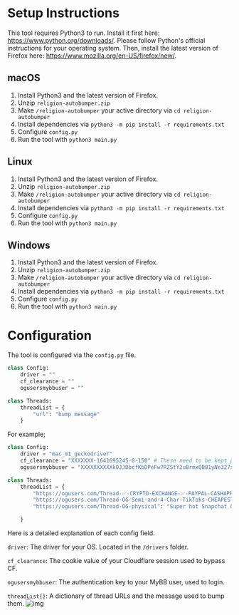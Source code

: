 # Setup Instructions
This tool requires Python3 to run. Install it first here: https://www.python.org/downloads/. Please follow Python's official instructions for your operating system. Then, install the latest version of Firefox here: https://www.mozilla.org/en-US/firefox/new/. 

## macOS
1. Install Python3 and the latest version of Firefox.
2. Unzip `religion-autobumper.zip`
3. Make `/religion-autobumper` your active directory via `cd religion-autobumper`
4. Install dependencies via `python3 -m pip install -r requirements.txt`
5. Configure `config.py`
6. Run the tool with `python3 main.py`

## Linux
1. Install Python3 and the latest version of Firefox.
2. Unzip `religion-autobumper.zip`
3. Make `/religion-autobumper` your active directory via `cd religion-autobumper`
4. Install dependencies via `python3 -m pip install -r requirements.txt`
5. Configure `config.py`
6. Run the tool with `python3 main.py`

## Windows
1. Install Python3 and the latest version of Firefox.
2. Unzip `religion-autobumper.zip`
3. Make `/religion-autobumper` your active directory via `cd religion-autobumper`
4. Install dependencies via `python3 -m pip install -r requirements.txt`
5. Configure `config.py`
6. Run the tool with `python3 main.py`

# Configuration
The tool is configured via the `config.py` file. 

```python
class Config:
    driver = ""
    cf_clearance = ""
    ogusersmybbuser = ""

class Threads:
    threadList = {
        "url": "bump message"
    }
```

For example;
```python
class Config:
    driver = "mac_m1_geckodriver"
    cf_clearance = "XXXXXXX-1641695245-0-150" # These need to be kept private.
    ogusersmybbuser = "XXXXXXXXXXk0JJDbcfKbDPeFw7RZStY2uBrmxQB81yNe327xgUAt" # These need to be kept private.

class Threads:
    threadList = {
        "https://ogusers.com/Thread-✅-CRYPTO-EXCHANGE-✅-PAYPAL-CASHAPP-APPLEPAY-ZELLE-CRYPTO": "Bumping this thread! Available to exchange!",
        "https://ogusers.com/Thread-OG-Semi-and-4-Char-TikToks-CHEAPEST-5": "Super cheap TikTok accounts for sell!",
        "https://ogusers.com/Thread-OG-physical": "Super hot Snapchat OG buy it now"

    }
```

Here is a detailed explanation of each config field.

`driver`: The driver for your OS. Located in the `/drivers` folder. 

`cf_clearance`: The cookie value of your Cloudflare session used to bypass CF. 

`ogusersmybbuser`: The authentication key to your MyBB user, used to login. 

`threadList{}`: A dictionary of thread URLs and the message used to bump them.
![img](https://i.imgur.com/xZnsiRr.png)
